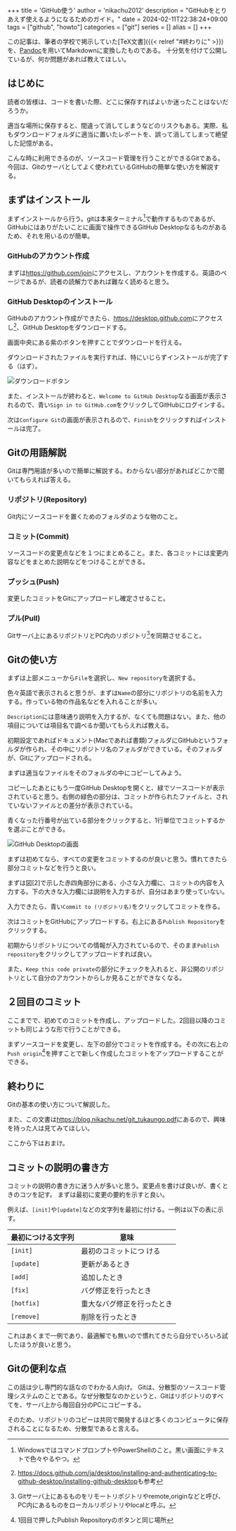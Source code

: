 +++
title = 'GitHub使う'
author = 'nikachu2012'
description = "GitHubをとりあえず使えるようになるためのガイド。"
date = 2024-02-11T22:38:24+09:00
tags = ["github", "howto"]
categories = ["git"]
series = []
alias = []
+++

この記事は、筆者の学校で掲示していた[TeX文書]({{< relref "#終わりに" >}})を、[Pandoc](https://pandoc.org/)を用いてMarkdownに変換したものである。
十分気を付けて公開しているが、何か問題があれば教えてほしい。

## はじめに

読者の皆様は、コードを書いた際、どこに保存すればよいか迷ったことはないだろうか。

適当な場所に保存すると、間違って消してしまうなどのリスクもある。実際、私もダウンロードフォルダに適当に置いたレポートを、誤って消してしまって絶望した記憶がある。

こんな時に利用できるのが、ソースコード管理を行うことができるGitである。今回は、Gitのサーバとしてよく使われているGitHubの簡単な使い方を解説する。

## まずはインストール

まずインストールから行う。gitは本来ターミナル[^1]で動作するものであるが、GitHubにはありがたいことに画面で操作できるGitHub
Desktopなるものがあるため、それを用いるのが簡単。

### GitHubのアカウント作成

まずは<https://github.com/join>にアクセスし、アカウントを作成する。英語のページであるが、読者の読解力であれば難なく読めると思う。

### GitHub Desktopのインストール

GitHubのアカウント作成ができたら、<https://desktop.github.com>にアクセスし[^2]、GitHub
Desktopをダウンロードする。

画面中央にある紫のボタンを押すことでダウンロードを行える。

ダウンロードされたファイルを実行すれば、特にいじらずインストールが完了する（はず）。

![ダウンロードボタン](pic1.png)

また、インストールが終わると、`Welcome to GitHub Desktop`なる画面が表示されるので、青い`Sign in to GitHub.com`をクリックしてGitHubにログインする。

次は`Configure Git`の画面が表示されるので、`Finish`をクリックすればインストールは完了。

## Gitの用語解説

Gitは専門用語が多いので簡単に解説する。わからない部分があればどこかで聞いてもらえれば答える。

### リポジトリ(Repository)

Git内にソースコードを置くためのフォルダのような物のこと。

### コミット(Commit)

ソースコードの変更点などを１つにまとめること。また、各コミットには変更内容などをまとめた説明などをつけることができる。

### プッシュ(Push)

変更したコミットをGitにアップロードし確定させること。

### プル(Pull)

Gitサーバ上にあるリポジトリとPC内のリポジトリ[^3]を同期させること。

## Gitの使い方

まずは上部メニューから`File`を選択し、`New repository`を選択する。

色々英語で表示されると思うが、まずは`Name`の部分にリポジトリの名前を入力する。作っている物の作品名などを入れることが多い。

`Description`には意味通り説明を入力するが、なくても問題はない。また、他の項目については項目名で調べるか聞いてもらえれば教える。

初期設定であればドキュメント(Macであれば書類)フォルダにGitHubというフォルダが作られ、その中にリポジトリ名のフォルダができている。そのフォルダが、Gitにアップロードされる。

まずは適当なファイルをそのフォルダの中にコピーしてみよう。

コピーしたあとにもう一度GitHub
Desktopを開くと、緑でソースコードが表示されていると思う。右側の緑色の部分は、コミットが作られたファイルと、されていないファイルとの差分が表示されている。

青くなった行番号が出ている部分をクリックすると、1行単位でコミットするかを選ぶことができる。

![GitHub Desktopの画面](pic3.png)

まずは初めてなら、すべての変更をコミットするのが良いと思う。慣れてきたら部分コミットなどを行うと良い。

まずは図[2]で示した赤四角部分にある、小さな入力欄に、コミットの内容を入力する。下の大きな入力欄には説明を入力するが、自分はあまり使っていない。

入力できたら、青い`Commit to (リポジトリ名)`をクリックしてコミットを作る。

次はコミットをGitHubにアップロードする。右上にある`Publish Repository`をクリックする。

初期からリポジトリについての情報が入力されているので、そのまま`Publish repository`をクリックしてアップロードすれば良い。

また、`Keep this code private`の部分にチェックを入れると、非公開のリポジトリとして自分のアカウントからしか見ることができなくなる。

## ２回目のコミット

ここまでで、初めてのコミットを作成し、アップロードした。2回目以降のコミットも同じような形で行うことができる。

まずソースコードを変更し、左下の部分でコミットを作成する。その次に右上の`Push origin`[^4]を押すことで新しく作成したコミットをアップロードすることができる。

## 終わりに

Gitの基本の使い方について解説した。

また、この文書は<https://blog.nikachu.net/git_tukaungo.pdf>にあるので、興味を持った人は見てみてほしい。

ここから下はおまけ。

## コミットの説明の書き方

コミットの説明の書き方に迷う人が多いと思う。変更点を書けば良いが、書くときのコツを記す。
まずは最初に変更の要約を示すと良い。

例えば、`[init]`や`[update]`などの文字列を最初に付ける。一例は以下の表に示す。   

| 最初につける文字列 | 意味                       |
| ------------------ | -------------------------- |
| `[init]`           | 最初のコミットにつ ける    |
| `[update]`         | 更新があるとき             |
| `[add]`            | 追加したとき               |
| `[fix]`            | バグ修正を行ったとき       |
| `[hotfix]`         | 重大なバグ修正を行ったとき |
| `[remove]`         | 削除を行ったとき           |

これはあくまで一例であり、最適解でも無いので慣れてきたら自分でいろいろ試したほうが良いと思う。

## Gitの便利な点

この話は少し専門的な話なのでわかる人向け。
Gitは、分散型のソースコード管理システムのことである。なぜ分散型なのかというと、Gitはリポジトリのすべてを、サーバ上から毎回自分のPCにコピーする。

そのため、リポジトリのコピーは共同で開発するほど多くのコンピュータに保存されることになるため、分散型であると言える。

[^1]: WindowsではコマンドプロンプトやPowerShellのこと。黒い画面にテキストで色々やるやつ。

[^2]: <https://docs.github.com/ja/desktop/installing-and-authenticating-to-github-desktop/installing-github-desktop>も参考

[^3]: Gitサーバ上にあるものをリモートリポジトリやremote,originなどと呼び、PC内にあるものをローカルリポジトリやlocalと呼ぶ。

[^4]: 1回目で押したPublish Repositoryのボタンと同じ場所
